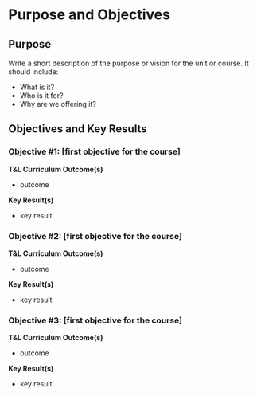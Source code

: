 # Purpose and Objectives

## Purpose

Write a short description of the purpose or vision for the unit or course. It should include:

* What is it?
* Who is it for?
* Why are we offering it?

## Objectives and Key Results

### Objective #1: \[first objective for the course]

**T\&L Curriculum Outcome(s)**

* outcome

**Key Result(s)**

* key result

### Objective #2: \[first objective for the course]

**T\&L Curriculum Outcome(s)**

* outcome

**Key Result(s)**

* key result

### Objective #3: \[first objective for the course]

**T\&L Curriculum Outcome(s)**

* outcome

**Key Result(s)**

* key result
